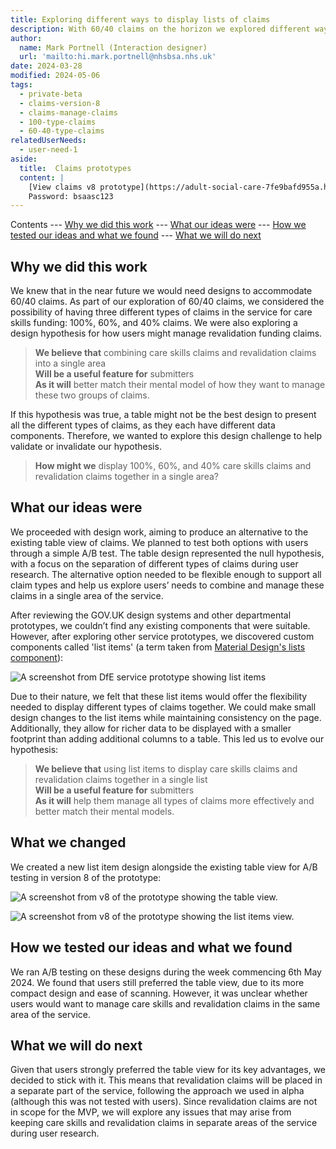 ```yaml
---
title: Exploring different ways to display lists of claims
description: With 60/40 claims on the horizon we explored different ways to present lists of claims to users.
author:
  name: Mark Portnell (Interaction designer)
  url: 'mailto:hi.mark.portnell@nhsbsa.nhs.uk'
date: 2024-03-28
modified: 2024-05-06
tags:
  - private-beta
  - claims-version-8
  - claims-manage-claims
  - 100-type-claims
  - 60-40-type-claims
relatedUserNeeds:
  - user-need-1
aside:
  title:  Claims prototypes
  content: |
    [View claims v8 prototype](https://adult-social-care-7fe9bafd955a.herokuapp.com/claims/prototypes/design/v8/) 
    Password: bsaasc123
---
```


Contents
--- [Why we did this work](#why-we-did-this-work)
--- [What our ideas were](#what-our-ideas-were)
--- [How we tested our ideas and what we found](#how-we-tested-our-ideas-and-what-we-found)
--- [What we will do next](#what-we-will-do-next)

## Why we did this work

We knew that in the near future we would need designs to accommodate 60/40 claims. As part of our exploration of 60/40 claims, we considered the possibility of having three different types of claims in the service for care skills funding: 100%, 60%, and 40% claims. We were also exploring a design hypothesis for how users might manage revalidation funding claims.

> **We believe that** combining care skills claims and revalidation claims into a single area  
> **Will be a useful feature for** submitters  
> **As it will** better match their mental model of how they want to manage these two groups of claims.

If this hypothesis was true, a table might not be the best design to present all the different types of claims, as they each have different data components. Therefore, we wanted to explore this design challenge to help validate or invalidate our hypothesis.

> **How might we** display 100%, 60%, and 40% care skills claims and revalidation claims together in a single area?

## What our ideas were

We proceeded with design work, aiming to produce an alternative to the existing table view of claims. We planned to test both options with users through a simple A/B test. The table design represented the null hypothesis, with a focus on the separation of different types of claims during user research. The alternative option needed to be flexible enough to support all claim types and help us explore users’ needs to combine and manage these claims in a single area of the service.

After reviewing the GOV.UK design systems and other departmental prototypes, we couldn’t find any existing components that were suitable. However, after exploring other service prototypes, we discovered custom components called 'list items' (a term taken from [Material Design's lists component](https://m3.material.io/components/lists/overview)):

![A screenshot from DfE service prototype showing list items](DfE-list-items.png "List items from a DfE service")

Due to their nature, we felt that these list items would offer the flexibility needed to display different types of claims together. We could make small design changes to the list items while maintaining consistency on the page. Additionally, they allow for richer data to be displayed with a smaller footprint than adding additional columns to a table. This led us to evolve our hypothesis:

> **We believe that** using list items to display care skills claims and revalidation claims together in a single list  
> **Will be a useful feature for** submitters  
> **As it will** help them manage all types of claims more effectively and better match their mental models.

## What we changed

We created a new list item design alongside the existing table view for A/B testing in version 8 of the prototype:

![A screenshot from v8 of the prototype showing the table view.](table-view.png "Table view")

![A screenshot from v8 of the prototype showing the list items view.](list-view.png "List item view")

## How we tested our ideas and what we found

We ran A/B testing on these designs during the week commencing 6th May 2024. We found that users still preferred the table view, due to its more compact design and ease of scanning. However, it was unclear whether users would want to manage care skills and revalidation claims in the same area of the service.

## What we will do next

Given that users strongly preferred the table view for its key advantages, we decided to stick with it. This means that revalidation claims will be placed in a separate part of the service, following the approach we used in alpha (although this was not tested with users). Since revalidation claims are not in scope for the MVP, we will explore any issues that may arise from keeping care skills and revalidation claims in separate areas of the service during user research.